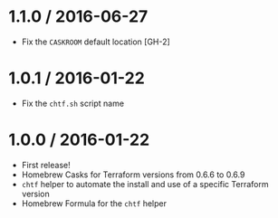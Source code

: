 # 1.1.0 / 2016-06-27

* Fix the `CASKROOM` default location [GH-2]

# 1.0.1 / 2016-01-22

* Fix the `chtf.sh` script name

# 1.0.0 / 2016-01-22

* First release!
* Homebrew Casks for Terraform versions from 0.6.6 to 0.6.9
* `chtf` helper to automate the install and use of a specific Terraform version
* Homebrew Formula for the `chtf` helper
